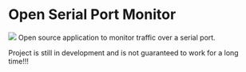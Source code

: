 # Open Serial Port Monitor
![](https://github.com/whitestone-no/open-serial-port-monitor/blob/master/src/Graphics/openSerialPortMonIcon.png)
Open source application to monitor traffic over a serial port.

Project is still in development and is not guaranteed to work for a long time!!!

